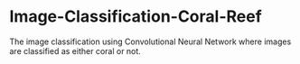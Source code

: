 # Image-Classification-Coral-Reef
The image classification using Convolutional Neural Network where images are classified as either coral or not.

